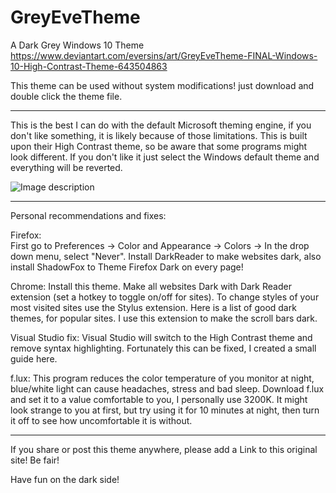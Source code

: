 # GreyEveTheme
A Dark Grey Windows 10 Theme
https://www.deviantart.com/eversins/art/GreyEveTheme-FINAL-Windows-10-High-Contrast-Theme-643504863


This theme can be used without system modifications! just download and double click the theme file.
_______________

This is the best I can do with the default Microsoft theming engine, if you don't like something, it is likely because of those limitations.
This is built upon their High Contrast theme, so be aware that some programs might look different. If you don't like it just select the Windows default theme and everything will be reverted.



![Image description](https://github.com/nitschis/GreyEveTheme/blob/master/screenshot.png)

_______________

Personal recommendations and fixes:

   Firefox:   
        First go to Preferences -> Color and Appearance -> Colors -> In the drop down menu, select "Never".
        Install DarkReader to make websites dark, also install ShadowFox to Theme Firefox Dark on every page!

   Chrome:
        Install this theme.
        Make all websites Dark with Dark Reader extension (set a hotkey to toggle on/off for sites).
        To change styles of your most visited sites use the Stylus extension. Here is a list of good dark themes, for popular sites.
        I use this extension to make the scroll bars dark.

   Visual Studio fix:
        Visual Studio will switch to the High Contrast theme and remove syntax highlighting. Fortunately this can be fixed, I created a small guide here.

   f.lux:
        This program reduces the color temperature of you monitor at night, blue/white light can cause headaches, stress and bad sleep.
        Download f.lux and set it to a value comfortable to you, I personally use 3200K.
        It might look strange to you at first, but try using it for 10 minutes at night, then turn it off to see how uncomfortable it is without.

_______________

If you share or post this theme anywhere, please add a Link to this original site! Be fair!


Have fun on the dark side!
